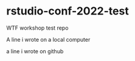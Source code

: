 # rstudio-conf-2022-test
WTF workshop test repo

A line i wrote on a local computer

a line i wrote on github
